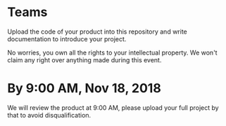 # Teams
Upload the code of your product into this repository and write documentation to introduce your project.

No worries, you own all the rights to your intellectual property. We won't claim any right over anything made during this event.

# By 9:00 AM, Nov 18, 2018
We will review the product at 9:00 AM, please upload your full project by that to avoid disqualification.
